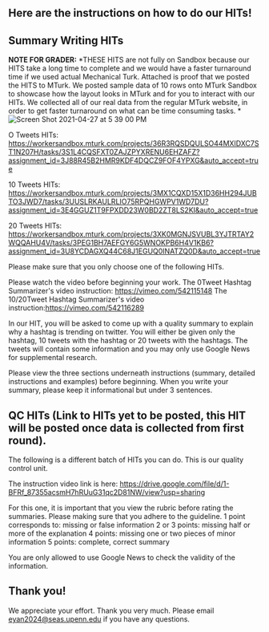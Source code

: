  

Here are the instructions on how to do our HITs!
---------------------------------------------------------------

Summary Writing HITs
---------------------------------------------------------------


**NOTE FOR GRADER:** *THESE HITS are not fully on Sandbox because our HITS take a long time to complete and we would have a faster turnaround time if we used actual Mechanical Turk. Attached is proof that we posted the HITS to MTurk. We posted sample data of 10 rows onto MTurk Sandbox to showcase how the layout looks in MTurk and for you to interact with our HITs. We collected all of our real data from the regular MTurk 
website, in order to get faster turnaround on what can be time consuming tasks. *
![Screen Shot 2021-04-27 at 5 39 00 PM](https://user-images.githubusercontent.com/54555764/116316444-f2bba100-a77f-11eb-8c9e-de4f2859b373.jpeg)

O Tweets HITs: https://workersandbox.mturk.com/projects/36R3RQSDQULSO44MXIDXC7ST1N207H/tasks/3S1L4CQSFXT0ZAJZPYXRENU6EHZAFZ?assignment_id=3J88R45B2HMR9KDF4DQCZ9FOF4YPXG&auto_accept=true

10 Tweets HITs: https://workersandbox.mturk.com/projects/3MX1CQXD15X1D36HH294JUBTO3JWD7/tasks/3UUSLRKAULRLIO75RPQHGWPV1WD7DU?assignment_id=3E4GGUZ1T9FPXDD23W0BD2ZT8LS2KI&auto_accept=true

20 Tweets HITs: https://workersandbox.mturk.com/projects/3XK0MGNJSVUBL3YJTRTAY2WQQAHU4V/tasks/3PEG1BH7AEFGY6G5WNOKPB6H4V1KB6?assignment_id=3U8YCDAGXQ44C68J1EGUQ0INATZQ0D&auto_accept=true


Please make sure that you only choose one of the following HITs.

Please watch the video before beginning your work.
The 0Tweet Hashtag Summarizer's video instruction: https://vimeo.com/542115148
The 10/20Tweet Hashtag Summarizer's video instruction:https://vimeo.com/542116289

In our HIT, you will be asked to come up with a quality summary to explain why a hashtag is trending on twitter. 
You will either be given only the hashtag, 10 tweets with the hashtag or 20 tweets with the hashtags. 
The tweets will contain some information and you may only use Google News for supplemental research. 

Please view the three sections underneath instructions (summary, detailed instructions and examples) before beginning. 
When you write your summary, please keep it informational but under 3 sentences. 

QC HITs (Link to HITs yet to be posted, this HIT will be posted once data is collected from first round).
---------------------------------------------------------------
The following is a different batch of HITs you can do. This is our quality control unit.

The instruction video link is here: https://drive.google.com/file/d/1-BFRf_87355acsmH7hRUuG31qc2D81NW/view?usp=sharing

For this one, it is important that you view the rubric before rating the summaries. Please making sure that you adhere to the guideline. 
1 point corresponds to: missing or false information
2 or 3 points: missing half or more of the explanation
4 points: missing one or two pieces of minor information
5 points: complete, correct summary

You are only allowed to use Google News to check the validity of the information.

Thank you!
---------------------------------------------------------------

We appreciate your effort. Thank you very much. 
Please email eyan2024@seas.upenn.edu if you have any questions. 
 
 
 
